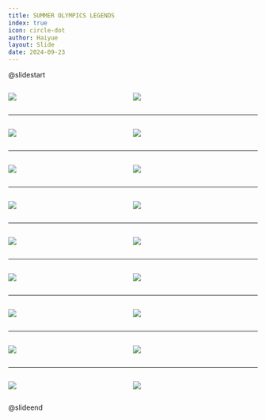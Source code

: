 ```yaml
---
title: SUMMER OLYMPICS LEGENDS
index: true
icon: circle-dot
author: Haiyue
layout: Slide
date: 2024-09-23
---
```

 
@slidestart

<div style="display:flex">
<div style="flex:1">

![](/reading/english/Level-O/SUMMER%20OLYMPICS%20LEGENDS/001.webp)
</div>
<div style="flex:1">

![](/reading/english/Level-O/SUMMER%20OLYMPICS%20LEGENDS/002.webp)
</div>
</div>

---

<div style="display:flex">
<div style="flex:1">

![](/reading/english/Level-O/SUMMER%20OLYMPICS%20LEGENDS/003.webp)
</div>
<div style="flex:1">

![](/reading/english/Level-O/SUMMER%20OLYMPICS%20LEGENDS/004.webp)
</div>
</div>

---

<div style="display:flex">
<div style="flex:1">

![](/reading/english/Level-O/SUMMER%20OLYMPICS%20LEGENDS/005.webp)
</div>
<div style="flex:1">

![](/reading/english/Level-O/SUMMER%20OLYMPICS%20LEGENDS/006.webp)
</div>
</div>

---

<div style="display:flex">
<div style="flex:1">

![](/reading/english/Level-O/SUMMER%20OLYMPICS%20LEGENDS/007.webp)
</div>
<div style="flex:1">

![](/reading/english/Level-O/SUMMER%20OLYMPICS%20LEGENDS/008.webp)
</div>
</div>

---

<div style="display:flex">
<div style="flex:1">

![](/reading/english/Level-O/SUMMER%20OLYMPICS%20LEGENDS/009.webp)
</div>
<div style="flex:1">

![](/reading/english/Level-O/SUMMER%20OLYMPICS%20LEGENDS/010.webp)
</div>
</div>

---

<div style="display:flex">
<div style="flex:1">

![](/reading/english/Level-O/SUMMER%20OLYMPICS%20LEGENDS/011.webp)
</div>
<div style="flex:1">

![](/reading/english/Level-O/SUMMER%20OLYMPICS%20LEGENDS/012.webp)
</div>
</div>

---

<div style="display:flex">
<div style="flex:1">

![](/reading/english/Level-O/SUMMER%20OLYMPICS%20LEGENDS/013.webp)
</div>
<div style="flex:1">

![](/reading/english/Level-O/SUMMER%20OLYMPICS%20LEGENDS/014.webp)
</div>
</div>

---

<div style="display:flex">
<div style="flex:1">

![](/reading/english/Level-O/SUMMER%20OLYMPICS%20LEGENDS/015.webp)
</div>
<div style="flex:1">

![](/reading/english/Level-O/SUMMER%20OLYMPICS%20LEGENDS/016.webp)
</div>
</div>

---

<div style="display:flex">
<div style="flex:1">

![](/reading/english/Level-O/SUMMER%20OLYMPICS%20LEGENDS/017.webp)
</div>
<div style="flex:1">

![](/reading/english/Level-O/SUMMER%20OLYMPICS%20LEGENDS/018.webp)
</div>
</div>

@slideend